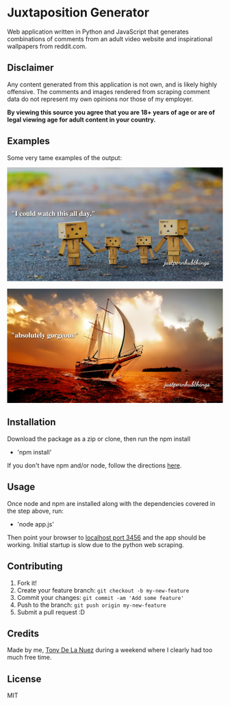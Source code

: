 # Juxtaposition Generator

Web application written in Python and JavaScript that generates combinations of comments from an adult video website and inspirational wallpapers from reddit.com. 

## Disclaimer

Any content generated from this application is not own, and is likely highly offensive. The comments and images rendered from scraping comment data do not represent my own opinions nor those of my employer. 

**By viewing this source you agree that you are 18+ years of age or are of legal viewing age for adult content in your country.**


## Examples

Some very tame examples of the output:

![I could watch this all day](example_1.png?raw=true "I could watch this all day")

![Wow beautiful](example_2.png?raw=true "wow beautiful")


## Installation

Download the package as a zip or clone, then run the npm install 

* 'npm install'

If you don't have npm and/or node, follow the directions [here](https://docs.npmjs.com/getting-started/installing-node). 

## Usage

Once node and npm are installed along with the dependencies covered in the step above, run: 

* 'node app.js' 

Then point your browser to [localhost port 3456](http://localhost:3456) and the app should be working. Initial startup is slow due to the python web scraping. 


## Contributing

1. Fork it!
2. Create your feature branch: `git checkout -b my-new-feature`
3. Commit your changes: `git commit -am 'Add some feature'`
4. Push to the branch: `git push origin my-new-feature`
5. Submit a pull request :D

## Credits

Made by me, [Tony De La Nuez](http://tonydelanuez.com) during a weekend where I clearly had too much free time. 

## License

MIT
